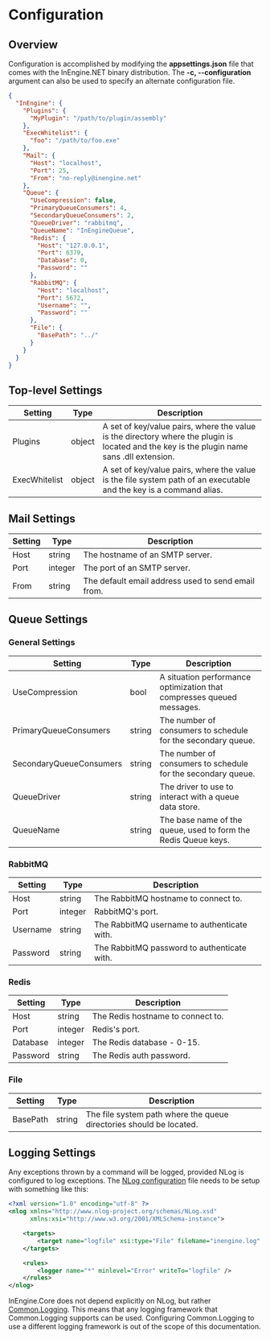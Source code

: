 # Configuration 

## Overview

Configuration is accomplished by modifying the **appsettings.json** file that comes with the InEngine.NET binary distribution.
The **-c, --configuration** argument can also be used to specify an alternate configuration file.


```json
{
  "InEngine": {
    "Plugins": {
      "MyPlugin": "/path/to/plugin/assembly"
    },
    "ExecWhitelist": {
      "foo": "/path/to/foo.exe"
    },
    "Mail": {
      "Host": "localhost",
      "Port": 25,
      "From": "no-reply@inengine.net"
    },
    "Queue": {
      "UseCompression": false,
      "PrimaryQueueConsumers": 4,
      "SecondaryQueueConsumers": 2,
      "QueueDriver": "rabbitmq",
      "QueueName": "InEngineQueue",
      "Redis": {
        "Host": "127.0.0.1",
        "Port": 6379,
        "Database": 0,
        "Password": ""
      },
      "RabbitMQ": {
        "Host": "localhost",
        "Port": 5672,
        "Username": "",
        "Password": ""
      },
      "File": {
        "BasePath": "../"
      }
    }
  }
}

```


## Top-level Settings

| Setting                   | Type              | Description                                                                                                                                |
| ------------------------- | ----------------- | ------------------------------------------------------------------------------------------------------------------------------------------ |
| Plugins                   | object            | A set of key/value pairs, where the value is the directory where the plugin is located and the key is the plugin name sans .dll extension. |
| ExecWhitelist             | object            | A set of key/value pairs, where the value is the file system path of an executable and the key is a command alias.                         |


## Mail Settings

| Setting   | Type      | Description                                           |
| --------- | --------- | ----------------------------------------------------- |
| Host      | string    | The hostname of an SMTP server.                       |
| Port      | integer   | The port of an SMTP server.                           |
| From      | string    | The default email address used to send email from.    |


## Queue Settings

### General Settings

| Setting                   | Type      | Description                                                           |
| ------------------------- | --------- | --------------------------------------------------------------------- |
| UseCompression            | bool      | A situation performance optimization that compresses queued messages. |
| PrimaryQueueConsumers     | string    | The number of consumers to schedule for the secondary queue.          |
| SecondaryQueueConsumers   | string    | The number of consumers to schedule for the secondary queue.          |
| QueueDriver               | string    | The driver to use to interact with a queue data store.                |
| QueueName                 | string    | The base name of the queue, used to form the Redis Queue keys.        |

### RabbitMQ
      
| Setting                   | Type      | Description                                                           |
| ------------------------- | --------- | --------------------------------------------------------------------- |
| Host                      | string    | The RabbitMQ hostname to connect to.                                  |
| Port                      | integer   | RabbitMQ's port.                                                      |
| Username                  | string    | The RabbitMQ username to authenticate with.                           |
| Password                  | string    | The RabbitMQ password to authenticate with.                           |

### Redis
      
| Setting                   | Type      | Description                                                           |
| ------------------------- | --------- | --------------------------------------------------------------------- |
| Host                      | string    | The Redis hostname to connect to.                                     |
| Port                      | integer   | Redis's port.                                                         |
| Database                  | integer   | The Redis database - 0-15.                                            |
| Password                  | string    | The Redis auth password.                                              |

### File
      
| Setting                   | Type      | Description                                                           |
| ------------------------- | --------- | --------------------------------------------------------------------- |
| BasePath                  | string    | The file system path where the queue directories should be located.   |

## Logging Settings

Any exceptions thrown by a command will be logged, provided NLog is configured to log exceptions. 
The [NLog configuration](https://github.com/NLog/NLog/wiki/Tutorial#configuration) file needs to be setup with something like this: 

```xml
<?xml version="1.0" encoding="utf-8" ?>
<nlog xmlns="http://www.nlog-project.org/schemas/NLog.xsd"
      xmlns:xsi="http://www.w3.org/2001/XMLSchema-instance">

    <targets>
        <target name="logfile" xsi:type="File" fileName="inengine.log" />
    </targets>

    <rules>
        <logger name="*" minlevel="Error" writeTo="logfile" />
    </rules>
</nlog>
```

InEngine.Core does not depend explicitly on NLog, but rather [Common.Logging](http://net-commons.github.io/common-logging/).
This means that any logging framework that Common.Logging supports can be used.
Configuring Common.Logging to use a different logging framework is out of the scope of this documentation.


